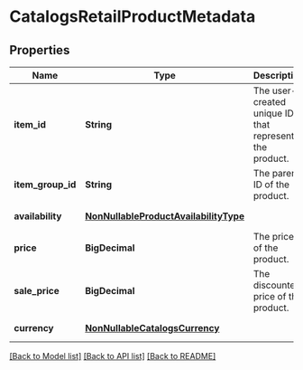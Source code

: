 # CatalogsRetailProductMetadata
## Properties

| Name | Type | Description | Notes |
|------------ | ------------- | ------------- | -------------|
| **item\_id** | **String** | The user-created unique ID that represents the product. | [default to null] |
| **item\_group\_id** | **String** | The parent ID of the product. | [default to null] |
| **availability** | [**NonNullableProductAvailabilityType**](NonNullableProductAvailabilityType.md) |  | [default to null] |
| **price** | **BigDecimal** | The price of the product. | [default to null] |
| **sale\_price** | **BigDecimal** | The discounted price of the product. | [default to null] |
| **currency** | [**NonNullableCatalogsCurrency**](NonNullableCatalogsCurrency.md) |  | [default to null] |

[[Back to Model list]](../README.md#documentation-for-models) [[Back to API list]](../README.md#documentation-for-api-endpoints) [[Back to README]](../README.md)

